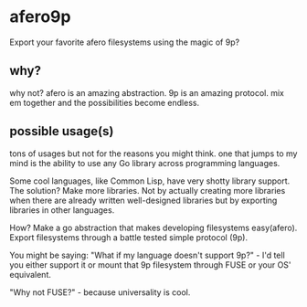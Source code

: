 # afero9p
Export your favorite afero filesystems using the magic of 9p?

## why?
why not? afero is an amazing abstraction. 9p is an amazing protocol. mix em together and the possibilities become endless.

## possible usage(s)
tons of usages but not for the reasons you might think. one that jumps to my mind is the ability to use any Go library across programming languages.

Some cool languages, like Common Lisp, have very shotty library support. The solution? Make more libraries. Not by actually creating more libraries when there are already written well-designed libraries but by exporting libraries in other languages.

How? Make a go abstraction that makes developing filesystems easy(afero). Export filesystems through a battle tested simple protocol (9p).

You might be saying: "What if my language doesn't support 9p?" - I'd tell you either support it or mount that 9p filesystem through FUSE or your OS' equivalent.

"Why not FUSE?" - because universality is cool.